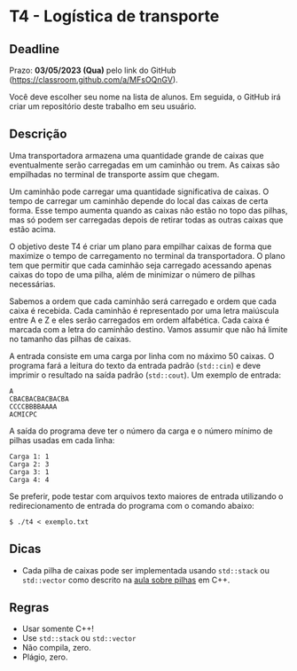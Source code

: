 
# T4 - Logística de transporte

## Deadline

Prazo: **03/05/2023 (Qua)** pelo link do GitHub (https://classroom.github.com/a/MFsOQnGV).

Você deve escolher seu nome na lista de alunos. Em seguida, o GitHub irá criar um repositório deste trabalho em seu usuário.

## Descrição

Uma transportadora armazena uma quantidade grande de caixas que eventualmente serão carregadas em um caminhão ou trem. As caixas são empilhadas no terminal de transporte assim que chegam.

Um caminhão pode carregar uma quantidade significativa de caixas. O tempo de carregar um caminhão depende do local das caixas de certa forma. Esse tempo aumenta quando as caixas não estão no topo das pilhas, mas só podem ser carregadas depois de retirar todas as outras caixas que estão acima.

O objetivo deste T4 é criar um plano para empilhar caixas de forma que maximize o tempo de carregamento no terminal da transportadora. O plano tem que permitir que cada caminhão seja carregado acessando apenas caixas do topo de uma pilha, além de minimizar o número de pilhas necessárias.

Sabemos a ordem que cada caminhão será carregado e ordem que cada caixa é recebida. Cada caminhão é representado por uma letra maiúscula entre A e Z e eles serão carregados em ordem alfabética. Cada caixa é marcada com a letra do caminhão destino. Vamos assumir que não há limite no tamanho das pilhas de caixas.

A entrada consiste em uma carga por linha com no máximo 50 caixas.
O programa fará a leitura do texto da entrada padrão (`std::cin`) e deve  imprimir o resultado na saída padrão (`std::cout`).
Um exemplo de entrada:
```
A
CBACBACBACBACBA
CCCCBBBBAAAA
ACMICPC
```
A saída do programa deve ter o número da carga e o número mínimo de pilhas usadas em cada linha:
```
Carga 1: 1
Carga 2: 3
Carga 3: 1
Carga 4: 4
```

Se preferir, pode testar com arquivos texto maiores de entrada utilizando o redirecionamento de entrada do programa com o comando abaixo:
```
$ ./t4 < exemplo.txt
```

## Dicas
- Cada pilha de caixas pode ser implementada usando `std::stack` ou `std::vector` como descrito na  [aula sobre pilhas](../../aulas/06_listas) em C++.

## Regras

- Usar somente C++!
- Use `std::stack` ou `std::vector`
- Não compila, zero.
- Plágio, zero.